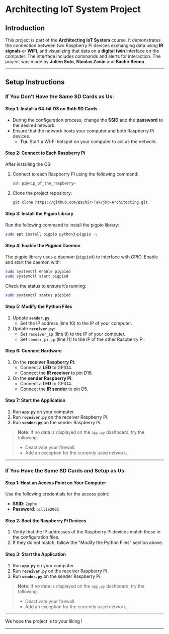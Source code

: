 # Architecting IoT System Project

## Introduction

This project is part of the **Architecting IoT System** course. It demonstrates the connection between two Raspberry Pi devices exchanging data using **IR signals** or **WiFi**, and visualizing that data on a **digital twin** interface on the computer. The interface includes commands and alerts for interaction.
The project was made by **Julien Soto**, **Nicolas Zanin** and **Bachir Benna**.

---

## Setup Instructions

### If You Don’t Have the Same SD Cards as Us:

#### Step 1: Install a 64-bit OS on Both SD Cards

- During the configuration process, change the **SSID** and the **password** to the desired network.
- Ensure that the network hosts your computer and both Raspberry Pi devices.
  - **Tip**: Start a Wi-Fi hotspot on your computer to act as the network.

#### Step 2: Connect to Each Raspberry Pi

After installing the OS:

1. Connect to each Raspberry Pi using the following command:
   ```bash
   ssh pi@<ip_of_the_raspberry>
   ```
2. Clone the project repository:
   ```bash
   git clone https://github.com/Bachir-Tak/jnb-Architecting.git
   ```

#### Step 3: Install the Pigpio Library

Run the following command to install the pigpio library:

```bash
sudo apt install pigpio python3-pigpio -y
```

#### Step 4: Enable the Pigpiod Daemon

The pigpio library uses a daemon (`pigpiod`) to interface with GPIO. Enable and start the daemon with:

```bash
sudo systemctl enable pigpiod
sudo systemctl start pigpiod
```

Check the status to ensure it’s running:

```bash
sudo systemctl status pigpiod
```

#### Step 5: Modify the Python Files

1. Update **`sender.py`**:
   - Set the IP address (line 10) to the IP of your computer.
2. Update **`receiver.py`**:
   - Set `receiver_ip` (line 9) to the IP of your computer.
   - Set `sender_pi_ip` (line 11) to the IP of the other Raspberry Pi.

#### Step 6: Connect Hardware

1. On the **receiver Raspberry Pi**:
   - Connect a **LED** to GPIO4.
   - Connect the **IR receiver** to pin D16.
2. On the **sender Raspberry Pi**:
   - Connect a **LED** to GPIO4.
   - Connect the **IR sender** to pin D5.

#### Step 7: Start the Application

1. Run **`app.py`** on your computer.
2. Run **`receiver.py`** on the receiver Raspberry Pi.
3. Run **`sender.py`** on the sender Raspberry Pi.

> **Note**: If no data is displayed on the `app.py` dashboard, try the following:
>
> - Deactivate your firewall.
> - Add an exception for the currently used network.

---

### If You Have the Same SD Cards and Setup as Us:

#### Step 1: Host an Access Point on Your Computer

Use the following credentials for the access point:

- **SSID**: `Zephm`
- **Password**: `billie2002`

#### Step 2: Boot the Raspberry Pi Devices

1. Verify that the IP addresses of the Raspberry Pi devices match those in the configuration files.
2. If they do not match, follow the "Modify the Python Files" section above.

#### Step 3: Start the Application

1. Run **`app.py`** on your computer.
2. Run **`receiver.py`** on the receiver Raspberry Pi.
3. Run **`sender.py`** on the sender Raspberry Pi.

> **Note**: If no data is displayed on the `app.py` dashboard, try the following:
>
> - Deactivate your firewall.
> - Add an exception for the currently used network.

---

We hope the project is to your liking !

---
